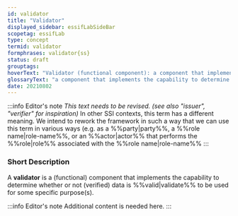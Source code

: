 ```yaml
---
id: validator
title: "Validator"
displayed_sidebar: essifLabSideBar
scopetag: essifLab
type: concept
termid: validator
formphrases: validator{ss}
status: draft
grouptags:
hoverText: "Validator (functional component): a component that implements the capability to determine whether or not (verified) data is valid to be used for some specific purpose(s)."
glossaryText: "a component that implements the capability to determine whether or not (%%verified^verify%%) data is valid to be used for some specific purpose(s)."
date: 20210802
---
```


:::info Editor's note
*This text needs to be revised. (see also "issuer", "verifier" for inspiration)*
In other SSI contexts, this term has a different meaning. We intend to rework the framework in such a way that we can use this term in various ways (e.g. as a %%party|party%%, a %%role name|role-name%%, or an %%actor|actor%% that performs the %%role|role%% associated with the %%role name|role-name%%
:::

### Short Description
A **validator** is a (functional) component that implements the capability to determine whether or not (verified) data is %%valid|validate%% to be used for some specific purpose(s).

:::info Editor's note
Additional content is needed here.
:::
